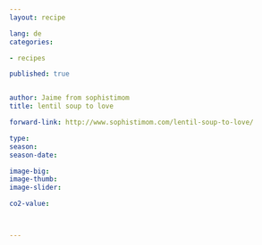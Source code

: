```yaml
---
layout: recipe

lang: de
categories:

- recipes

published: true


author: Jaime from sophistimom
title: lentil soup to love

forward-link: http://www.sophistimom.com/lentil-soup-to-love/

type: 
season: 
season-date:  

image-big: 
image-thumb: 
image-slider: 

co2-value: 



---
```

